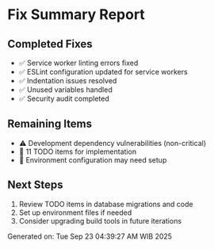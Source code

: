 <!-- Migrated from: FIX_SUMMARY.md -->

# Fix Summary Report

## Completed Fixes
- ✅ Service worker linting errors fixed
- ✅ ESLint configuration updated for service workers
- ✅ Indentation issues resolved
- ✅ Unused variables handled
- ✅ Security audit completed

## Remaining Items
- ⚠️  Development dependency vulnerabilities (non-critical)
- 📝 11 TODO items for implementation
- 🔧 Environment configuration may need setup

## Next Steps
1. Review TODO items in database migrations and code
2. Set up environment files if needed
3. Consider upgrading build tools in future iterations

Generated on: Tue Sep 23 04:39:27 AM WIB 2025
